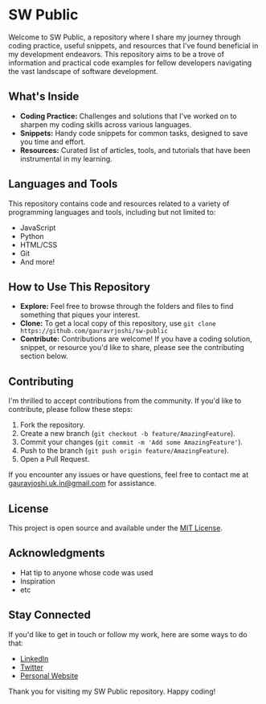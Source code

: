 # SW Public

Welcome to SW Public, a repository where I share my journey through coding practice, useful snippets, and resources that I've found beneficial in my development endeavors. This repository aims to be a trove of information and practical code examples for fellow developers navigating the vast landscape of software development.

## What's Inside

- **Coding Practice:** Challenges and solutions that I've worked on to sharpen my coding skills across various languages.
- **Snippets:** Handy code snippets for common tasks, designed to save you time and effort.
- **Resources:** Curated list of articles, tools, and tutorials that have been instrumental in my learning.

## Languages and Tools

This repository contains code and resources related to a variety of programming languages and tools, including but not limited to:

- JavaScript
- Python
- HTML/CSS
- Git
- And more!

## How to Use This Repository

- **Explore:** Feel free to browse through the folders and files to find something that piques your interest.
- **Clone:** To get a local copy of this repository, use `git clone https://github.com/gauravrjoshi/sw-public`
- **Contribute:** Contributions are welcome! If you have a coding solution, snippet, or resource you'd like to share, please see the contributing section below.

## Contributing

I'm thrilled to accept contributions from the community. If you'd like to contribute, please follow these steps:

1. Fork the repository.
2. Create a new branch (`git checkout -b feature/AmazingFeature`).
3. Commit your changes (`git commit -m 'Add some AmazingFeature'`).
4. Push to the branch (`git push origin feature/AmazingFeature`).
5. Open a Pull Request.

If you encounter any issues or have questions, feel free to contact me at gauravjoshi.uk.in@gmail.com for assistance.

## License

This project is open source and available under the [MIT License](LICENSE).

## Acknowledgments

- Hat tip to anyone whose code was used
- Inspiration
- etc

## Stay Connected

If you'd like to get in touch or follow my work, here are some ways to do that:

- [LinkedIn](https://www.linkedin.com/in/imgauravrjoshi)
- [Twitter](https://twitter.com/imgauravrjoshi)
- [Personal Website](https://gaurav.statelyworld.com/)

Thank you for visiting my SW Public repository. Happy coding!
